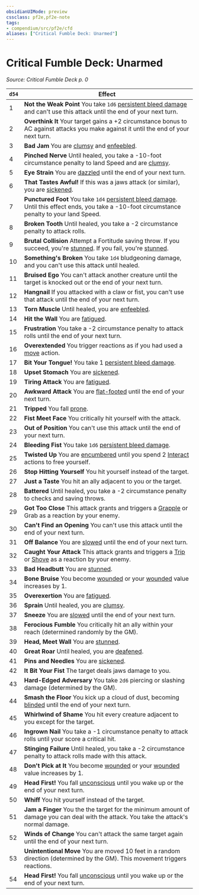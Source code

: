 ```yaml
---
obsidianUIMode: preview
cssclass: pf2e,pf2e-note
tags:
- compendium/src/pf2e/cfd
aliases: ["Critical Fumble Deck: Unarmed"]
---
```

# Critical Fumble Deck: Unarmed  
*Source: Critical Fumble Deck p. 0*  

| `d54` | Effect |
|-------|--------|
| 1 | **Not the Weak Point** You take `1d6` [persistent bleed damage](/rules/conditions.md#Persistent%20Damage) and can't use this attack until the end of your next turn. |
| 2 | **Overthink It** Your target gains a +2 circumstance bonus to AC against attacks you make against it until the end of your next turn. |
| 3 | **Bad Jam** You are [clumsy](/rules/conditions.md#Clumsy) and [enfeebled](/rules/conditions.md#Enfeebled). |
| 4 | **Pinched Nerve** Until healed, you take a -10-foot circumstance penalty to land Speed and are [clumsy](/rules/conditions.md#Clumsy). |
| 5 | **Eye Strain** You are [dazzled](/rules/conditions.md#Dazzled) until the end of your next turn. |
| 6 | **That Tastes Awful!** If this was a jaws attack (or similar), you are [sickened](/rules/conditions.md#Sickened). |
| 7 | **Punctured Foot** You take `1d4` [persistent bleed damage](/rules/conditions.md#Persistent%20Damage). Until this effect ends, you take a -10-foot circumstance penalty to your land Speed. |
| 8 | **Broken Tooth** Until healed, you take a -2 circumstance penalty to attack rolls. |
| 9 | **Brutal Collision** Attempt a Fortitude saving throw. If you succeed, you're [stunned](/rules/conditions.md#Stunned). If you fail, you're [stunned](/rules/conditions.md#Stunned). |
| 10 | **Something's Broken** You take `1d4` bludgeoning damage, and you can't use this attack until healed. |
| 11 | **Bruised Ego** You can't attack another creature until the target is knocked out or the end of your next turn. |
| 12 | **Hangnail** If you attacked with a claw or fist, you can't use that attack until the end of your next turn. |
| 13 | **Torn Muscle** Until healed, you are [enfeebled](/rules/conditions.md#Enfeebled). |
| 14 | **Hit the Wall** You are [fatigued](/rules/conditions.md#Fatigued). |
| 15 | **Frustration** You take a -2 circumstance penalty to attack rolls until the end of your next turn. |
| 16 | **Overextended** You trigger reactions as if you had used a [move](/rules/traits/move.md) action. |
| 17 | **Bit Your Tongue!** You take 1 [persistent bleed damage](/rules/conditions.md#Persistent%20Damage). |
| 18 | **Upset Stomach** You are [sickened](/rules/conditions.md#Sickened). |
| 19 | **Tiring Attack** You are [fatigued](/rules/conditions.md#Fatigued). |
| 20 | **Awkward Attack** You are [flat-footed](/rules/conditions.md#Flat-footed) until the end of your next turn. |
| 21 | **Tripped** You fall [prone](/rules/conditions.md#Prone). |
| 22 | **Fist Meet Face** You critically hit yourself with the attack. |
| 23 | **Out of Position** You can't use this attack until the end of your next turn. |
| 24 | **Bleeding Fist** You take `1d6` [persistent bleed damage](/rules/conditions.md#Persistent%20Damage). |
| 25 | **Twisted Up** You are [encumbered](/rules/conditions.md#Encumbered) until you spend 2 [Interact](/rules/actions/interact.md) actions to free yourself. |
| 26 | **Stop Hitting Yourself** You hit yourself instead of the target. |
| 27 | **Just a Taste** You hit an ally adjacent to you or the target. |
| 28 | **Battered** Until healed, you take a -2 circumstance penalty to checks and saving throws. |
| 29 | **Got Too Close** This attack grants and triggers a [Grapple](/rules/actions/grapple.md) or Grab as a reaction by your enemy. |
| 30 | **Can't Find an Opening** You can't use this attack until the end of your next turn. |
| 31 | **Off Balance** You are [slowed](/rules/conditions.md#Slowed) until the end of your next turn. |
| 32 | **Caught Your Attack** This attack grants and triggers a [Trip](/rules/actions/trip.md) or [Shove](/rules/actions/shove.md) as a reaction by your enemy. |
| 33 | **Bad Headbutt** You are [stunned](/rules/conditions.md#Stunned). |
| 34 | **Bone Bruise** You become [wounded](/rules/conditions.md#Wounded) or your [wounded](/rules/conditions.md#Wounded) value increases by 1. |
| 35 | **Overexertion** You are [fatigued](/rules/conditions.md#Fatigued). |
| 36 | **Sprain** Until healed, you are [clumsy](/rules/conditions.md#Clumsy). |
| 37 | **Sneeze** You are [slowed](/rules/conditions.md#Slowed) until the end of your next turn. |
| 38 | **Ferocious Fumble** You critically hit an ally within your reach (determined randomly by the GM). |
| 39 | **Head, Meet Wall** You are [stunned](/rules/conditions.md#Stunned). |
| 40 | **Great Roar** Until healed, you are [deafened](/rules/conditions.md#Deafened). |
| 41 | **Pins and Needles** You are [sickened](/rules/conditions.md#Sickened). |
| 42 | **It Bit Your Fist** The target deals jaws damage to you. |
| 43 | **Hard-Edged Adversary** You take `2d6` piercing or slashing damage (determined by the GM). |
| 44 | **Smash the Floor** You kick up a cloud of dust, becoming [blinded](/rules/conditions.md#Blinded) until the end of your next turn. |
| 45 | **Whirlwind of Shame** You hit every creature adjacent to you except for the target. |
| 46 | **Ingrown Nail** You take a -1 circumstance penalty to attack rolls until your score a critical hit. |
| 47 | **Stinging Failure** Until healed, you take a -2 circumstance penalty to attack rolls made with this attack. |
| 48 | **Don't Pick at It** You become [wounded](/rules/conditions.md#Wounded) or your [wounded](/rules/conditions.md#Wounded) value increases by 1. |
| 49 | **Head First!** You fall [unconscious](/rules/conditions.md#Unconscious) until you wake up or the end of your next turn. |
| 50 | **Whiff** You hit yourself instead of the target. |
| 51 | **Jam a Finger** You the the target for the minimum amount of damage you can deal with the attack. You take the attack's normal damage. |
| 52 | **Winds of Change** You can't attack the same target again until the end of your next turn. |
| 53 | **Unintentional Move** You are moved 10 feet in a random direction (determined by the GM). This movement triggers reactions. |
| 54 | **Head First!** You fall [unconscious](/rules/conditions.md#Unconscious) until you wake up or the end of your next turn. |